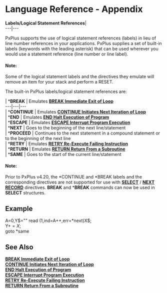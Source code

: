 # Language Reference - Appendix  
  
**Labels/Logical Statement References**|   
---|---  
  
PxPlus supports the use of logical statement references (labels) in lieu of line number references in your applications. PxPlus supplies a set of built-in labels (keywords with the leading asterisk) that can be used wherever you would use a statement reference (line number or line label).

#### **Note:**  
Some of the logical statement labels and the directives they emulate will remove an item for your stack and perform a RESET.

The built-in PxPlus labels/logical statement references are:

|  ***BREAK** |  Emulates **[BREAK Immediate Exit of Loop](../directives/break.md)**  
---|---|---  
|  ***CONTINUE** |  Emulates **[CONTINUE Initiates Next Iteration of Loop](../directives/continue.md)**  
|  ***END** |  Emulates **[END Halt Execution of Program](../directives/end.md)**  
|  ***ESCAPE** |  Emulates **[ESCAPE Interrupt Program Execution](../directives/escape.md)**  
|  ***NEXT** |  Goes to the beginning of the next line/statement  
|  ***PROCEED** |  Continues to the next statement in a compound statement or to the beginning of the next line  
|  ***RETRY** |  Emulates **[RETRY Re-Execute Failing Instruction](../directives/retry.md)**  
|  ***RETURN** |  Emulates **[RETURN Return From a Subroutine](../directives/return.md)**  
|  ***SAME** |  Goes to the start of the current line/statement  
  
#### **Note:**  
Prior to PxPlus v4.20, the *CONTINUE and *BREAK labels and the corresponding directives are not supported for use with **[SELECT](../directives/select.md)** / **[NEXT RECORD](../directives/next_record.md)** directives. **BREAK** and ***BREAK** commands can now be used in **SELECT** structures.

## Example

A=0,Y$=""  
read (1,ind=A++,err=*next)X$;  
Y$+=X$;  
goto *same

## See Also

**[BREAK Immediate Exit of Loop](../directives/break.md)**  
**[CONTINUE Initiates Next Iteration of Loop](../directives/continue.md)**  
**[END Halt Execution of Program](../directives/end.md)**  
**[ESCAPE Interrupt Program Execution](../directives/escape.md)**  
**[RETRY Re-Execute Failing Instruction](../directives/retry.md)**  
**[RETURN Return From a Subroutine](../directives/return.md)**
